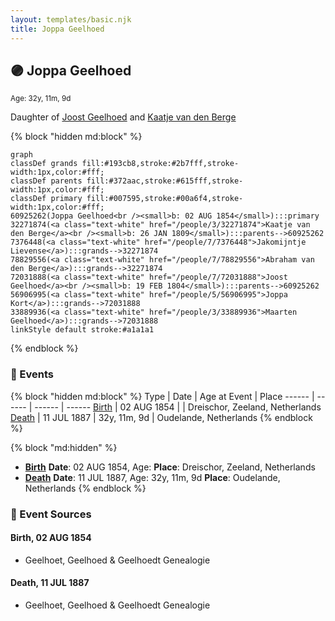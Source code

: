 ```yaml
---
layout: templates/basic.njk
title: Joppa Geelhoed
---
```

## 🟣 Joppa Geelhoed
<small>Age: 32y, 11m, 9d</small>

Daughter of [Joost Geelhoed](/people/7/72031888) and [Kaatje van den Berge](/people/3/32271874)

{% block "hidden md:block" %}
```mermaid
graph
classDef grands fill:#193cb8,stroke:#2b7fff,stroke-width:1px,color:#fff;
classDef parents fill:#372aac,stroke:#615fff,stroke-width:1px,color:#fff;
classDef primary fill:#007595,stroke:#00a6f4,stroke-width:1px,color:#fff;
60925262(Joppa Geelhoed<br /><small>b: 02 AUG 1854</small>):::primary
32271874(<a class="text-white" href="/people/3/32271874">Kaatje van den Berge</a><br /><small>b: 26 JAN 1809</small>):::parents-->60925262
7376448(<a class="text-white" href="/people/7/7376448">Jakomijntje Lievense</a>):::grands-->32271874
78829556(<a class="text-white" href="/people/7/78829556">Abraham van den Berge</a>):::grands-->32271874
72031888(<a class="text-white" href="/people/7/72031888">Joost Geelhoed</a><br /><small>b: 19 FEB 1804</small>):::parents-->60925262
56906995(<a class="text-white" href="/people/5/56906995">Joppa Kort</a>):::grands-->72031888
33889936(<a class="text-white" href="/people/3/33889936">Maarten Geelhoed</a>):::grands-->72031888
linkStyle default stroke:#a1a1a1
```
{% endblock %}

### 📆 Events

{% block "hidden md:block" %}
Type | Date | Age at Event | Place
------ | ------ | ------ | ------
[Birth](#event-event-2) | 02 AUG 1854 |  | Dreischor, Zeeland, Netherlands
[Death](#event-event-3) | 11 JUL 1887 | 32y, 11m, 9d | Oudelande, Netherlands
{% endblock %}

{% block "md:hidden" %}
- **[Birth](#event-event-2)**
**Date**: 02 AUG 1854, Age:
**Place**: Dreischor, Zeeland, Netherlands
- **[Death](#event-event-3)**
**Date**: 11 JUL 1887, Age: 32y, 11m, 9d
**Place**: Oudelande, Netherlands
{% endblock %}

### 📰 Event Sources

#### <a id="event-event-2"></a> Birth, 02 AUG 1854
* Geelhoet, Geelhoed & Geelhoedt Genealogie

#### <a id="event-event-3"></a> Death, 11 JUL 1887
* Geelhoet, Geelhoed & Geelhoedt Genealogie